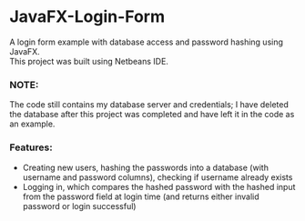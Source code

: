 # JavaFX-Login-Form
A login form example with database access and password hashing using JavaFX. \
This project was built using Netbeans IDE.

### NOTE:
The code still contains my database server and credentials; I have deleted the database after this project was completed and have left it in the code as an example.

### Features:
* Creating new users, hashing the passwords into a database (with username and password columns), checking if username already exists
* Logging in, which compares the hashed password with the hashed input from the password field at login time (and returns either invalid password or login successful)
